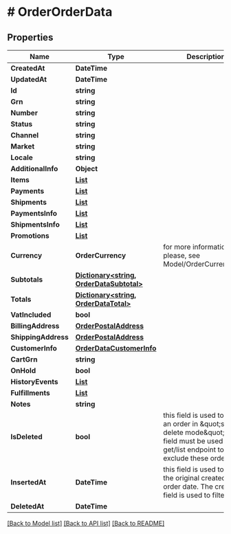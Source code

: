 # # OrderOrderData


## Properties 


Name | Type | Description | Notes
------------ | ------------- | ------------- | -------------
**CreatedAt**| **DateTime** |   | [optional]
**UpdatedAt**| **DateTime** |   | [optional]
**Id**| **string** |   | [optional]
**Grn**| **string** |   | [optional]
**Number**| **string** |   | [optional]
**Status**| **string** |   | [optional]
**Channel**| **string** |   | [optional]
**Market**| **string** |   | [optional]
**Locale**| **string** |   | [optional]
**AdditionalInfo**| **Object** |   | [optional]
**Items**| [**List<OrderOrderDataItem>**](OrderOrderDataItem.md) |   | [optional]
**Payments**| [**List<OrderPayment>**](OrderPayment.md) |   | [optional]
**Shipments**| [**List<OrderShipment>**](OrderShipment.md) |   | [optional]
**PaymentsInfo**| [**List<OrderDataPaymentInfo>**](OrderDataPaymentInfo.md) |   | [optional]
**ShipmentsInfo**| [**List<OrderDataShipmentInfo>**](OrderDataShipmentInfo.md) |   | [optional]
**Promotions**| [**List<OrderDataPromotionInfo>**](OrderDataPromotionInfo.md) |   | [optional]
**Currency**| **OrderCurrency** |  for more information please, see Model/OrderCurrency.php  | [optional]
**Subtotals**| [**Dictionary<string, OrderDataSubtotal>**](OrderDataSubtotal.md) |   | [optional]
**Totals**| [**Dictionary<string, OrderDataTotal>**](OrderDataTotal.md) |   | [optional]
**VatIncluded**| **bool** |   | [optional]
**BillingAddress**| [**OrderPostalAddress**](OrderPostalAddress.md) |   | [optional]
**ShippingAddress**| [**OrderPostalAddress**](OrderPostalAddress.md) |   | [optional]
**CustomerInfo**| [**OrderDataCustomerInfo**](OrderDataCustomerInfo.md) |   | [optional]
**CartGrn**| **string** |   | [optional]
**OnHold**| **bool** |   | [optional]
**HistoryEvents**| [**List<OrderDataHistory>**](OrderDataHistory.md) |   | [optional]
**Fulfillments**| [**List<OrderFulfillment>**](OrderFulfillment.md) |   | [optional]
**Notes**| **string** |   | [optional]
**IsDeleted**| **bool** | this field is used to delete an order in \&quot;soft-delete mode\&quot;. This field must be used from get/list endpoint to exclude these orders.  | [optional]
**InsertedAt**| **DateTime** | this field is used to save the original created_at order date. The created_at field is used to filter data.  | [optional]
**DeletedAt**| **DateTime** |   | [optional]


[[Back to Model list]](../../README.md#models) [[Back to API list]](../../README.md#endpoints) [[Back to README]](../../README.md)


